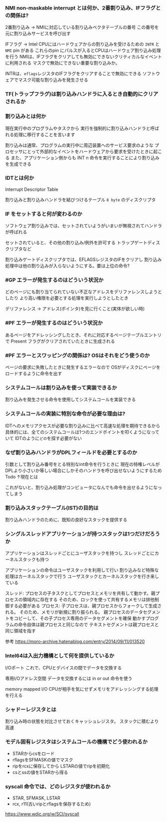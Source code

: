 ### NMI non-maskable interrupt とは何か、2番割り込み、IFフラグとの関係は?

2番割り込み -> NMIに対応している割り込みベクタテーブルの番号
             この番号を元に割り込みサービスを呼び出す

IFフラグ -> Intel CPUにはハードウェアからの割り込みを受けるための
`INTR` と `NMI` pin がある
これらのpin にパルスが入るとCPUはハードウェア割り込み処理を行う
NMIは、IFフラグをクリアしても無効にできないクリティカルなイベントに利用される
マスクで無効にできない重要な割り込みか。

INTRは、`eflags`レジスタのIFフラグをクリアすることで無効にできる
ソフトウェアでマスク可能な割り込みを発生させる

### TF(トラップフラグ)は割り込みハンドラに入るとき自動的にクリアされるか


### 割り込みとは何か

現在実行中のプログラムやタスクから
実行を強制的に割り込みハンドラと呼ばれる処理に移行することを言います

割り込みは通常、プログラムの実行中に周辺装置へのサービス要求のような
プロセッサにとって外部的なイベントをハードウェアから要求を受けたときに起こる
また、アプリケーション側からも INT n 命令を実行することにより割り込みを生成できる

### IDTとは何か

Interrupt Descriptor Table

割り込みと割り込みハンドラを結びつけるテーブル
`8 byte` のディスクリプタ


### IF をセットすると何が変わるのか

ソフトウェア割り込みでは、セットされていようがいまいが無視されてハンドラが呼ばれる

セットされていると、その他の割り込み/例外を許可する
トラップゲートディスクリプタなど

割り込みゲートディスクリプタでは、EFLAGSレジスタのIFをクリアし
割り込み処理中は他の割り込みが入らないようにする。要は上位の命令?

### #GP エラーが発生するのはどういう状況か

どのページにも割り当てられていない不正なアドレスをデリファレンスしようとしたり
より高い権限を必要とする処理を実行しようとしたとき

デリファレンス -> アドレス(ポインタ)を見に行くこと(実体が欲しい時)

### #PF エラーが発生するのはどういう状況か

あるページをアドレッシングしたとき、それに対応するページテーブルエントリで
Present フラグがクリアされていたときに生成される

### #PF エラーとスワッピングの関係は? OSはそれをどう使うのか

ページの要求に失敗したときに発生するエラーなので
OSがディスクにページをロードするように命令を出す

### システムコールは割り込みを使って実装できるか

割り込みを発生させる命令を使用してシステムコールを実装できる

### システムコールの実装に特別な命令が必要な理由は?

IDTへのメモリアクセスが必要な割り込みに比べて高速な処理を期待できるから
具体的には、全てのシステムコールは1つのエンドポイントを叩くようになっていて
IDTのように`どの`を探す必要がない

### なぜ割り込みハンドラがDPLフィールドを必要とするのか

引数として割り込み番号をとる特別なint命令を行うときに
現在の特権レベルがDPLより小さいか等しい場合にしかそのハンドラを呼び出せないようにするため
Todo ↑現在とは

これがないと、割り込み処理がコンピュータになんでも命令を出せるようになってしまう

### 割り込みスタックテーブル(IST)の目的は

割り込みハンドラのために、既知の良好なスタックを提供する

### シングルスレッドアプリケーションが持つスタックは1つだけだろうか

アプリケーションはスレッドごとにユーザスタックを持つし
スレッドごとにカーネルスタックも持つ

アプリケーションの命令はユーザスタックを利用して行い
割り込みなど特殊な処理はカーネルスタックで行う
ユーザスタックとカーネルスタックを行き来している

スレッド: プロセスの子タスクとしてプロセスとメモリを共有して動かす。親プロセスの領域内に存在する
        そのため、ロックを使って共有するメモリは排他制御する必要がある
プロセス: 子プロセスは、親プロセスからフォークして生成される。
        そのため、メモリが新規に割り振られる。
        親プロセスのデータセグメントをコピーして、その子プロセス専用のデータセグメントを確保
        動かすプログラムの命令自体は親プロセスと同じなので
        テキストセグメントは親プロセスと同じ領域を指す

参考
https://moro-archive.hatenablog.com/entry/2014/09/11/013520

### Intel64は入出力機構として何を提供しているか

I/Oポート
これで、CPUとデバイスの間でデータを交換する

専用I/Oアドレス空間
データを交換するには in or out 命令を使う

memory mapped I/O
CPUが相手を気にせずメモリをアドレッシングする処理を行える


### シャドーレジスタとは

割り込み時の状態を対比させておくキャッシュレジスタ。
スタックに積むより高速


### モデル固有レジスタはシステムコールの機構でどう使われるか

- STARからcsをロード
- rflagsをSFMASKの値でマスク
- ripをrcxに保存してから LSTARの値でripを初期化
- csとssの値をSTARから得る

### syscall 命令では、どのレジスタが使われるか

- STAR, SFMASK, LSTAR
- rcx, r11(古いripとrflagsを保存するため)

https://www.wdic.org/w/SCI/syscall

